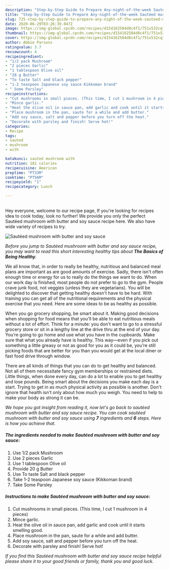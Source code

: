 ```yaml
---
description: "Step-by-Step Guide to Prepare Any-night-of-the-week Sautéed mushroom with butter and soy sauce"
title: "Step-by-Step Guide to Prepare Any-night-of-the-week Sautéed mushroom with butter and soy sauce"
slug: 725-step-by-step-guide-to-prepare-any-night-of-the-week-sauteed-mushroom-with-butter-and-soy-sauce
date: 2020-06-29T03:26:39.047Z
image: https://img-global.cpcdn.com/recipes/d154162584d8c4f1/751x532cq70/sauteed-mushroom-with-butter-and-soy-sauce-recipe-main-photo.jpg
thumbnail: https://img-global.cpcdn.com/recipes/d154162584d8c4f1/751x532cq70/sauteed-mushroom-with-butter-and-soy-sauce-recipe-main-photo.jpg
cover: https://img-global.cpcdn.com/recipes/d154162584d8c4f1/751x532cq70/sauteed-mushroom-with-butter-and-soy-sauce-recipe-main-photo.jpg
author: Abbie Parsons
ratingvalue: 3.7
reviewcount: 4
recipeingredient:
- "1/2 pack Mushroom"
- "2 pieces Garlic"
- "1 tablespoon Olive oil"
- "20 g Butter"
- "To taste Salt and black pepper"
- "1-2 teaspoon Japanese soy sauce Kikkoman brand"
- " Some Parsley"
recipeinstructions:
- "Cut mushrooms in small pieces. (This time, I cut 1 mushroom in 4 pieces)"
- "Mince garlic."
- "Heat the olive oil in sauce pan, add garlic and cook until it starts smelling good."
- "Place mushroom in the pan, saute for a while and add butter."
- "Add soy sauce, salt and pepper before you turn off the heat."
- "Decorate with parsley and finish! Serve hot!"
categories:
- Recipe
tags:
- sauted
- mushroom
- with

katakunci: sauted mushroom with 
nutrition: 181 calories
recipecuisine: American
preptime: "PT33M"
cooktime: "PT56M"
recipeyield: "1"
recipecategory: Lunch

---
```

<br>
Hey everyone, welcome to our recipe page, If you're looking for recipes idea to cook today, look no further! We provide you only the perfect Sautéed mushroom with butter and soy sauce recipe here. We also have wide variety of recipes to try.
<br>


![Sautéed mushroom with butter and soy sauce](https://img-global.cpcdn.com/recipes/d154162584d8c4f1/751x532cq70/sauteed-mushroom-with-butter-and-soy-sauce-recipe-main-photo.jpg)

<i>Before you jump to Sautéed mushroom with butter and soy sauce recipe, you may want to read this short interesting healthy tips about <strong>The Basics of Being Healthy</strong>.</i>

We all know that, in order to really be healthy, nutritious and balanced meal plans are important as are good amounts of exercise. Sadly, there isn't often enough time or energy for us to really do the things we want to do. When our work day is finished, most people do not prefer to go to the gym. People crave junk food, not veggies (unless they are vegetarians). You will be delighted to discover that getting healthy doesn't have to be hard. With training you can get all of the nutritional requirements and the physical exercise that you need. Here are some ideas to be as healthy as possible.

When you go grocery shopping, be smart about it. Making good decisions when shopping for food means that you'll be able to eat nutritious meals without a lot of effort. Think for a minute: you don't want to go to a stressful grocery store or sit in a lengthy line at the drive thru at the end of your day. You’re going to go home and use what you have in the cupboards. Make sure that what you already have is healthy. This way—even if you pick out something a little greasy or not as good for you as it could be, you’re still picking foods that are better for you than you would get at the local diner or fast food drive through window.

There are all kinds of things that you can do to get healthy and balanced. Not all of them necessitate fancy gym memberships or restrained diets. Little things, when done every day, can do a lot to enable you to get healthy and lose pounds. Being smart about the decisions you make each day is a start. Trying to get in as much physical activity as possible is another. Don't ignore that health isn't only about how much you weigh. You need to help to make your body as strong it can be. 


<i>We hope you got insight from reading it, now let's go back to sautéed mushroom with butter and soy sauce recipe. You can cook sautéed mushroom with butter and soy sauce using <strong>7</strong> ingredients and <strong>6</strong> steps. Here is how you achieve that.
</i>

##### The ingredients needed to make Sautéed mushroom with butter and soy sauce:

1. Use 1/2 pack Mushroom
1. Use 2 pieces Garlic
1. Use 1 tablespoon Olive oil
1. Provide 20 g Butter
1. Use To taste Salt and black pepper
1. Take 1-2 teaspoon Japanese soy sauce (Kikkoman brand)
1. Take  Some Parsley


##### Instructions to make Sautéed mushroom with butter and soy sauce:

1. Cut mushrooms in small pieces. (This time, I cut 1 mushroom in 4 pieces)
1. Mince garlic.
1. Heat the olive oil in sauce pan, add garlic and cook until it starts smelling good.
1. Place mushroom in the pan, saute for a while and add butter.
1. Add soy sauce, salt and pepper before you turn off the heat.
1. Decorate with parsley and finish! Serve hot!


<i>If you find this Sautéed mushroom with butter and soy sauce recipe helpful please share it to your good friends or family, thank you and good luck.</i>
